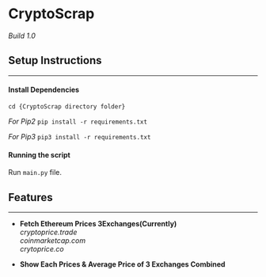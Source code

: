 # CryptoScrap
_Build 1.0_

## **Setup Instructions**
---
#### Install Dependencies

`cd {CryptoScrap directory folder}`

_For Pip2_
`pip install -r requirements.txt`

_For Pip3_
`pip3 install -r requirements.txt`


#### Running the script

Run `main.py` file.

## **Features**
---
* **Fetch Ethereum Prices 3Exchanges(Currently)**</br>
  _cryptoprice.trade_</br>
  _coinmarketcap.com_</br>
  _crytoprice.co_</br>

* **Show Each Prices & Average Price of 3 Exchanges Combined**</br>